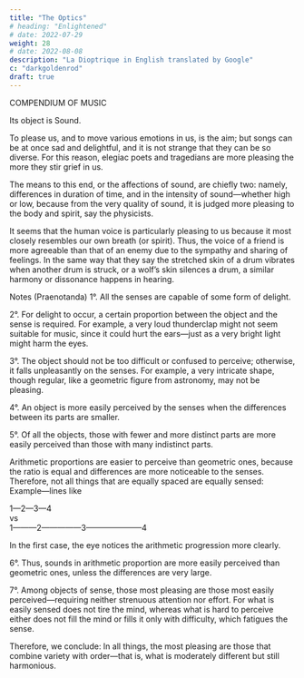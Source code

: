 ```yaml
---
title: "The Optics"
# heading: "Enlightened"
# date: 2022-07-29
weight: 28
# date: 2022-08-08
description: "La Dioptrique in English translated by Google"
c: "darkgoldenrod"
draft: true
---
```



COMPENDIUM OF MUSIC

Its object is Sound.

To please us, and to move various emotions in us, is the aim; but songs can be at once sad and delightful, and it is not strange that they can be so diverse. For this reason, elegiac poets and tragedians are more pleasing the more they stir grief in us.

The means to this end, or the affections of sound, are chiefly two: namely, differences in duration of time, and in the intensity of sound—whether high or low, because from the very quality of sound, it is judged more pleasing to the body and spirit, say the physicists.

It seems that the human voice is particularly pleasing to us because it most closely resembles our own breath (or spirit). Thus, the voice of a friend is more agreeable than that of an enemy due to the sympathy and sharing of feelings. In the same way that they say the stretched skin of a drum vibrates when another drum is struck, or a wolf’s skin silences a drum, a similar harmony or dissonance happens in hearing.

Notes (Praenotanda)
1°. All the senses are capable of some form of delight.

2°. For delight to occur, a certain proportion between the object and the sense is required. For example, a very loud thunderclap might not seem suitable for music, since it could hurt the ears—just as a very bright light might harm the eyes.

3°. The object should not be too difficult or confused to perceive; otherwise, it falls unpleasantly on the senses. For example, a very intricate shape, though regular, like a geometric figure from astronomy, may not be pleasing.

4°. An object is more easily perceived by the senses when the differences between its parts are smaller.

5°. Of all the objects, those with fewer and more distinct parts are more easily perceived than those with many indistinct parts.

Arithmetic proportions are easier to perceive than geometric ones, because the ratio is equal and differences are more noticeable to the senses. Therefore, not all things that are equally spaced are equally sensed: Example—lines like


1—2—3—4  
vs  
1———2—————3———————4

In the first case, the eye notices the arithmetic progression more clearly.

6°. Thus, sounds in arithmetic proportion are more easily perceived than geometric ones, unless the differences are very large.

7°. Among objects of sense, those most pleasing are those most easily perceived—requiring neither strenuous attention nor effort. For what is easily sensed does not tire the mind, whereas what is hard to perceive either does not fill the mind or fills it only with difficulty, which fatigues the sense.

Therefore, we conclude: In all things, the most pleasing are those that combine variety with order—that is, what is moderately different but still harmonious.


